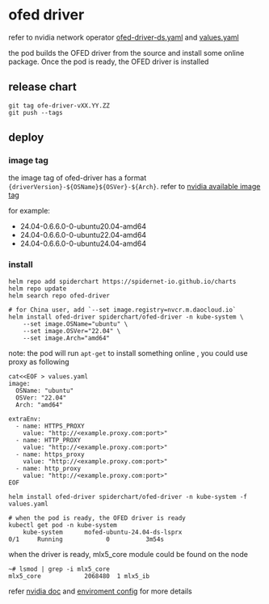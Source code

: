 # ofed driver

refer to nvidia network operator [ofed-driver-ds.yaml](https://github.com/Mellanox/network-operator/blob/master/manifests/state-ofed-driver/0050_ofed-driver-ds.yaml)
and [values.yaml](https://github.com/Mellanox/network-operator/blob/master/deployment/network-operator/values.yaml#L196)

the pod builds the OFED driver from the source and install some online package. Once the pod is ready, the OFED driver is installed


## release chart

```shell
git tag ofe-driver-vXX.YY.ZZ 
git push --tags
```

## deploy 

### image tag

the image tag of ofed-driver has a format `{driverVersion}-${OSName}${OSVer}-${Arch}`.
refer to [nvidia available image tag](https://catalog.ngc.nvidia.com/orgs/nvidia/teams/mellanox/containers/doca-driver/tags)

for example:
- 24.04-0.6.6.0-0-ubuntu20.04-amd64
- 24.04-0.6.6.0-0-ubuntu22.04-amd64
- 24.04-0.6.6.0-0-ubuntu24.04-amd64

### install 

```shell
helm repo add spiderchart https://spidernet-io.github.io/charts
helm repo update
helm search repo ofed-driver

# for China user, add `--set image.registry=nvcr.m.daocloud.io`
helm install ofed-driver spiderchart/ofed-driver -n kube-system \
    --set image.OSName="ubuntu" \
    --set image.OSVer="22.04" \
    --set image.Arch="amd64"
```

note: the pod will run `apt-get` to install something online , you could use proxy as following

```shell
cat<<EOF > values.yaml
image:
  OSName: "ubuntu"
  OSVer: "22.04"
  Arch: "amd64"

extraEnv:
  - name: HTTPS_PROXY 
    value: "http://<example.proxy.com:port>"
  - name: HTTP_PROXY
    value: "http://<example.proxy.com:port>"
  - name: https_proxy
    value: "http://<example.proxy.com:port>"
  - name: http_proxy
    value: "http://<example.proxy.com:port>"
EOF

helm install ofed-driver spiderchart/ofed-driver -n kube-system -f values.yaml

# when the pod is ready, the OFED driver is ready
kubectl get pod -n kube-system 
    kube-system      mofed-ubuntu-24.04-ds-lsprx                                       0/1     Running            0          3m54s

```

when the driver is ready, mlx5_core module could be found on the node
```shell
~# lsmod | grep -i mlx5_core
mlx5_core            2068480  1 mlx5_ib
```

refer [nvidia doc](https://docs.nvidia.com/networking/display/kubernetes2370/network+operator#src-132465565_NetworkOperator-NetworkOperatorDeploymentinAir-gappedEnvironment) and [enviroment config](https://github.com/Mellanox/network-operator/blob/master/docs/mofed-container-env-vars.md) for more details 


